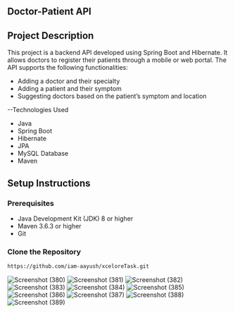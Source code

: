 ## Doctor-Patient API

## Project Description

This project is a backend API developed using Spring Boot and Hibernate. It allows doctors to register their patients through a mobile or web portal. The API supports the following functionalities:
- Adding a doctor and their specialty
- Adding a patient and their symptom
- Suggesting doctors based on the patient’s symptom and location

--Technologies Used
- Java
- Spring Boot
- Hibernate
- JPA
- MySQL Database
- Maven

## Setup Instructions

### Prerequisites
- Java Development Kit (JDK) 8 or higher
- Maven 3.6.3 or higher
- Git

### Clone the Repository
```bash
https://github.com/iam-aayush/xceloreTask.git
```
![Screenshot (380)](https://github.com/Basusahu231/Xcelore_Api_Task/assets/134209007/18e3e54a-0f4e-4ed6-a087-285e9eac2a31)
![Screenshot (381)](https://github.com/Basusahu231/Xcelore_Api_Task/assets/134209007/0228fddb-354a-4f5c-a8d3-f6e07fc5ade1)
![Screenshot (382)](https://github.com/Basusahu231/Xcelore_Api_Task/assets/134209007/b64d9f37-bb34-4834-9619-04f9856a1d6e)
![Screenshot (383)](https://github.com/Basusahu231/Xcelore_Api_Task/assets/134209007/fd3be5a1-9228-410d-86dc-1de18d41fa62)
![Screenshot (384)](https://github.com/Basusahu231/Xcelore_Api_Task/assets/134209007/b3776814-a2e3-4c04-9c5a-b9056065e550)
![Screenshot (385)](https://github.com/Basusahu231/Xcelore_Api_Task/assets/134209007/376a606b-7d37-4aa1-90cc-adb5816678a7)
![Screenshot (386)](https://github.com/Basusahu231/Xcelore_Api_Task/assets/134209007/883fbbdc-b2a1-40bb-8377-41f6db5481ae)
![Screenshot (387)](https://github.com/Basusahu231/Xcelore_Api_Task/assets/134209007/77a7809e-e935-4a5f-b067-69fb8b7f7926)
![Screenshot (388)](https://github.com/Basusahu231/Xcelore_Api_Task/assets/134209007/2b6a69c9-9ea4-4533-a538-776ad11d9d69)
![Screenshot (389)](https://github.com/Basusahu231/Xcelore_Api_Task/assets/134209007/cbe79ba9-e653-4e59-a463-6b0928df0d54)
